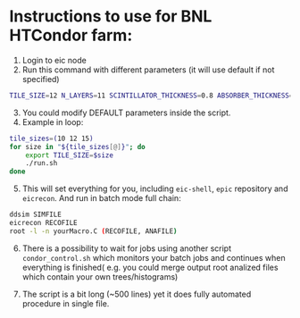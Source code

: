 # Instructions to use for BNL HTCondor farm:

1. Login to eic node
2. Run this command with different parameters (it will use default if not specified)
```bash
TILE_SIZE=12 N_LAYERS=11 SCINTILLATOR_THICKNESS=0.8 ABSORBER_THICKNESS=3 MOMENTUM=1 ./run_submit.sh
```
3. You could modify DEFAULT parameters inside the script.
4. Example in loop:
``` bash
tile_sizes=(10 12 15)
for size in "${tile_sizes[@]}"; do
    export TILE_SIZE=$size
    ./run.sh
done
```
5. This will set everything for you, including `eic-shell`, `epic` repository and `eicrecon`.
And run in batch mode full chain:
```bash
ddsim SIMFILE
eicrecon RECOFILE
root -l -n yourMacro.C (RECOFILE, ANAFILE)
```
6. There is a possibility to wait for jobs using another script `condor_control.sh` which monitors your batch jobs and continues when everything is finished( e.g. you could merge output root analized files which contain your own trees/histograms)

7. The script is a bit long (~500 lines) yet it does fully automated procedure in single file. 
